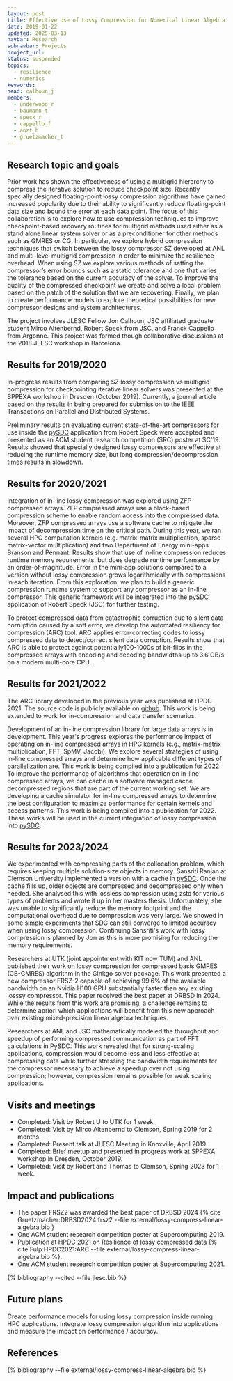 ```yaml
---
layout: post
title: Effective Use of Lossy Compression for Numerical Linear Algebra Resilience and Performance
date: 2019-01-22
updated: 2025-03-13
navbar: Research
subnavbar: Projects
project_url:
status: suspended
topics:
  - resilience
  - numerics
keywords:
head: calhoun_j
members:
  - underwood_r
  - baumann_t
  - speck_r
  - cappello_f
  - anzt_h
  - gruetzmacher_t
---
```


## Research topic and goals

Prior work has shown the effectiveness of using a multigrid hierarchy to
compress the iterative solution to reduce checkpoint size. Recently specially
designed floating-point lossy compression algorithms have gained increased
popularity due to their ability to significantly reduce floating-point data
size and bound the error at each data point. The focus of this collaboration is to explore how to use
compression techniques to improve checkpoint-based recovery routines for
multigrid methods used either as a stand alone linear system solver or as a
preconditioner for other methods such as GMRES or CG. In particular, we explore
hybrid compression techniques that switch between the lossy compressor SZ
developed at ANL and multi-level multigrid compression in order to minimize the
resilience overhead. When using SZ we explore various methods of setting the
compressor’s error bounds such as a static tolerance and one that varies the
tolerance based on the current accuracy of the solver. To improve the quality
of the compressed checkpoint we create and solve a local problem based on the
patch of the solution that we are recovering. Finally, we plan to create performance
models to explore theoretical possibilities for new compressor designs and
system architectures.

The project involves JLESC Fellow Jon Calhoun, JSC affiliated graduate student
Mirco Altenbernd, Robert Speck from JSC, and Franck Cappello from Argonne. This
project was formed though collaborative discussions at the 2018 JLESC workshop
in Barcelona.


## Results for 2019/2020

In-progress results from comparing SZ lossy compression vs multigrid compression for
checkpointing iterative linear solvers was presented at the SPPEXA workshop in Dresden
(October 2019). Currently, a journal article based on the results in being
prepared for submission to the IEEE Transactions on Parallel and Distributed
Systems.

Preliminary results on evaluating current state-of-the-art compressors for use
inside the [pySDC](https://parallel-in-time.org/pySDC/) application from Robert Speck were accepted and presented as
an ACM student research competition (SRC) poster at SC'19. Results showed that
specially designed lossy compressors are effective at reducing the runtime
memory size, but long compression/decompression times results in slowdown.

## Results for 2020/2021



Integration of in-line lossy compression was explored using ZFP compressed arrays. ZFP compressed arrays use  a block-based compression scheme to enable random access into the compressed data. Moreover, ZFP compressed arrays use a software cache to mitigate the impact of decompression time on the critical path. During this year, we ran several HPC computation kernels (e.g. matrix-matrix multiplication, sparse matrix-vector multiplication) and two Department of Energy mini-apps Branson and Pennant. Results show that use of in-line compression reduces runtime memory requirements, but does degrade runtime performance by an order-of-magnitude. Error in the mini-app solutions compared to a version without lossy compression grows logarithmically with compressions in each iteration.  From this exploration, we plan to build a generic compression runtime system to support any compressor as an in-line compressor. This generic framework will be integrated into the [pySDC](https://parallel-in-time.org/pySDC/) application of Robert Speck (JSC) for further testing.

To protect compressed data from catastrophic corruption due to silent data corruption caused by a soft error, we develop the automated resiliency for compression (ARC) tool. ARC applies error-correcting codes to lossy compressed data to detect/correct silent data corruption. Results show that ARC is able to protect against potentially100-1000s of bit-flips in the compressed arrays with encoding and decoding bandwidths up to 3.6 GB/s on a modern multi-core CPU.

## Results for 2021/2022

The ARC library developed in the previous year was published at HPDC 2021. The
source code is publicly available on [github](https://github.com/FTHPC/ARC).
This work is being extended to work for in-compression and data transfer
scenarios.

Development of an in-line compression library for large data arrays is in
development. This year's progress explores the performance impact of operating
on in-line compressed arrays in HPC kernels (e.g., matrix-matrix
multiplication, FFT, SpMV, Jacobi). We explore several strategies of using
in-line compressed arrays and determine how applicable different types of
parallelization are. This work is being compiled into a publication for 2022.
To improve the performance of algorithms that operation on in-line compressed
arrays, we can cache in a software managed cache decompressed regions that are
part of the current working set. We are developing a cache simulator for
in-line compressed arrays to determine the best configuration to maximize
performance for certain kernels and access patterns. This work is being
compiled into a publication for 2022. These works will be used in the current
integration of lossy compression into [pySDC](https://parallel-in-time.org/pySDC/).

## Results for 2023/2024

We experimented with compressing parts of the collocation problem, which requires keeping multiple solution-size objects in memory.
Sansriti Ranjan at Clemson University implemented a version with a cache in [pySDC](https://parallel-in-time.org/pySDC/).
Once the cache fills up, older objects are compressed and decompressed only when needed.
She analysed this with lossless compression using zstd for various types of problems and wrote it up in her masters thesis.
Unfortunately, she was unable to significantly reduce the memory footprint and the computational overhead due to compression was very large.
We showed in some simple experiments that SDC can still converge to limited accuracy when using lossy compression.
Continuing Sansriti's work with lossy compression is planned by Jon as this is more promising for reducing the memory requirements.

Researchers at UTK (joint appointment with KIT now TUM) and ANL published their work on lossy compression for compressed basis GMRES (CB-GMRES) algorithm in the Ginkgo solver package.  This work presented a new compressor FRSZ-2 capable of achieving 99.6% of the available bandwidth on an Nvidia H100 GPU substantially faster than any existing losssy compressor.  This paper received the best paper at DRBSD in 2024.  While the results from this work are promising, a challenge remains to determine apriori which applications will benefit from this new approach over existing mixed-precision linear algebra techniques.

Researchers at ANL and JSC mathematically modeled the throughput and speedup of performing compressed communication as part of FFT calculations in PySDC.  This work revealed that for strong-scaling applications, compression would become less and less effective at compressing data while further stressing the bandwidth requirements for the compressor necessary to achieve a speedup over not using compression; however, compression remains possible for weak scaling applications.


## Visits and meetings

* Completed: Visit by Robert U to UTK for 1 week, 
* Completed: Visit by Mirco Altenbernd to Clemson, Spring 2019 for 2 months.
* Completed: Present talk at JLESC Meeting in Knoxville, April 2019.
* Completed: Brief meetup and presented in progress work at SPPEXA workshop in Dresden, October 2019.
* Completed: Visit by Robert and Thomas to Clemson, Spring 2023 for 1 week.



## Impact and publications

* The paper FRSZ2 was awarded the best paper of DRBSD 2024 {% cite Gruetzmacher:DRBSD2024:frsz2 --file external/lossy-compress-linear-algebra.bib }
* One ACM student research competition poster at Supercomputing 2019.
* Publication at HPDC 2021 on Resilience of lossy compressed data {% cite Fulp:HPDC2021:ARC --file external/lossy-compress-linear-algebra.bib %}.
* One ACM student research competition poster at Supercomputing 2021.


{% bibliography --cited --file jlesc.bib %}


## Future plans

Create performance models for using lossy compression inside running HPC applications. Integrate lossy compression algorithm into applications and measure the impact on performance / accuracy.

## References


{% bibliography --file external/lossy-compress-linear-algebra.bib %}

